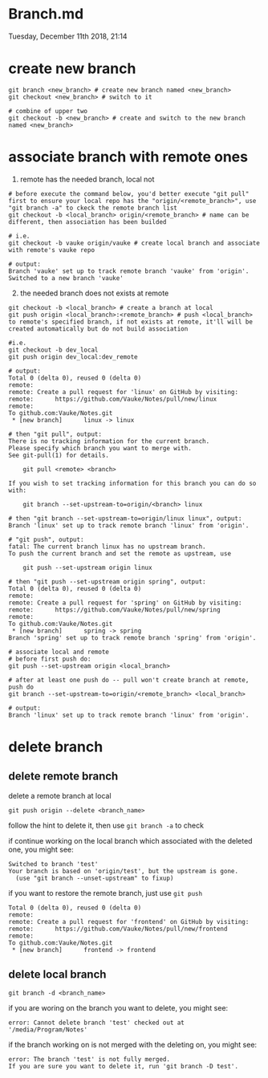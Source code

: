 # Branch.md
Tuesday, December 11th 2018, 21:14

# create new branch
```shell
git branch <new_branch> # create new branch named <new_branch>
git checkout <new_branch> # switch to it

# combine of upper two
git checkout -b <new_branch> # create and switch to the new branch named <new_branch>
```
# associate branch with remote ones
1. remote has the needed branch, local not
```shell
# before execute the command below, you'd better execute "git pull" first to ensure your local repo has the "origin/<remote_branch>", use "git branch -a" to ckeck the remote branch list
git checkout -b <local_branch> origin/<remote_branch> # name can be different, then association has been builded

# i.e.
git checkout -b vauke origin/vauke # create local branch and associate with remote's vauke repo

# output:
Branch 'vauke' set up to track remote branch 'vauke' from 'origin'.
Switched to a new branch 'vauke'
```

2. the needed branch does not exists at remote
```shell
git checkout -b <local_branch> # create a branch at local
git push origin <local_branch>:<remote_branch> # push <local_branch> to remote's specified branch, if not exists at remote, it'll will be created automatically but do not build association

#i.e.
git checkout -b dev_local
git push origin dev_local:dev_remote

# output:
Total 0 (delta 0), reused 0 (delta 0)
remote:
remote: Create a pull request for 'linux' on GitHub by visiting:
remote:      https://github.com/Vauke/Notes/pull/new/linux
remote:
To github.com:Vauke/Notes.git
 * [new branch]      linux -> linux

# then "git pull", output:
There is no tracking information for the current branch.
Please specify which branch you want to merge with.
See git-pull(1) for details.

    git pull <remote> <branch>

If you wish to set tracking information for this branch you can do so with:

    git branch --set-upstream-to=origin/<branch> linux

# then "git branch --set-upstream-to=origin/linux linux", output:
Branch 'linux' set up to track remote branch 'linux' from 'origin'.

# "git push", output:
fatal: The current branch linux has no upstream branch.
To push the current branch and set the remote as upstream, use

    git push --set-upstream origin linux

# then "git push --set-upstream origin spring", output:
Total 0 (delta 0), reused 0 (delta 0)
remote:
remote: Create a pull request for 'spring' on GitHub by visiting:
remote:      https://github.com/Vauke/Notes/pull/new/spring
remote:
To github.com:Vauke/Notes.git
 * [new branch]      spring -> spring
Branch 'spring' set up to track remote branch 'spring' from 'origin'.
```

```shell
# associate local and remote
# before first push do:
git push --set-upstream origin <local_branch>

# after at least one push do -- pull won't create branch at remote, push do
git branch --set-upstream-to=origin/<remote_branch> <local_branch>

# output:
Branch 'linux' set up to track remote branch 'linux' from 'origin'.
```

# delete branch

## delete remote branch

delete a remote branch at local

```shell
git push origin --delete <branch_name>
```

follow the hint to delete it, then use `git branch -a` to check

if continue working on the local branch which associated with the deleted one, you might see:

```shell
Switched to branch 'test'
Your branch is based on 'origin/test', but the upstream is gone.
  (use "git branch --unset-upstream" to fixup)
```

if you want to restore the remote branch, just use `git push`

```shell
Total 0 (delta 0), reused 0 (delta 0)
remote:
remote: Create a pull request for 'frontend' on GitHub by visiting:
remote:      https://github.com/Vauke/Notes/pull/new/frontend
remote:
To github.com:Vauke/Notes.git
 * [new branch]      frontend -> frontend
```

## delete local branch

```shell
git branch -d <branch_name>
```

if you are woring on the branch you want to delete, you might see:

```shell
error: Cannot delete branch 'test' checked out at '/media/Program/Notes'
```

if the branch working on is not merged with the deleting on, you might see:

```shell
error: The branch 'test' is not fully merged.
If you are sure you want to delete it, run 'git branch -D test'.
```
